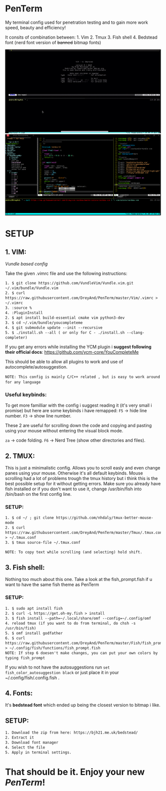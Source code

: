 # PenTerm 
My terminal config used for penetration testing and to gain more work speed, beauty and efficiency!

It consits of combination between:
	1. Vim
	2. Tmux
	3. Fish shell
	4. Bedstead font (nerd font version of ~~banned~~ bitmap fonts)

![](IMG_3333.gif)
![](screen.png)

# SETUP

## 1. VIM:

*Vundle based config*

Take the given .vimrc file and use the following instructions:

```
1. $ git clone https://github.com/VundleVim/Vundle.vim.git ~/.vim/bundle/Vundle.vim
2. $ curl https://raw.githubusercontent.com/DreyAnd/PenTerm/master/Vim/.vimrc > ~/.vimrc
3. :source %
4. :PluginInstall
2. $ apt install build-essential cmake vim python3-dev
3. $ cd ~/.vim/bundle/youcompleteme
4. $ git submodule update --init --recursive
5. $ ./install.sh --all ( or only for C - ./install.sh --clang-completer)

```

If you get any errors while installing the YCM plugin i **suggest following their official docs**:
https://github.com/ycm-core/YouCompleteMe

This should be able to allow all plugins to work and use of autocomplete/autosuggestion.

`NOTE: This config is mainly C/C++ related , but is easy to work around for any language`

### Useful keybinds:

To get more familliar with the config i suggest reading it (it's very small i promise) but here are some keybinds i have remapped:
`F5` -> hide line number.
`F3` -> show line number.

These 2 are useful for scrolling down the code and copying and pasting using your mouse without entering the visual block mode.

`za` -> code folding.
`F6` -> Nerd Tree (show other directories and files).


## 2. TMUX:

This is just a minimalistic config. Allows you to scroll easly and even change panes using your mouse. Otherwise it's all default keybinds.
Mouse scrolling had a lot of problems trough the tmux history but i think this is the best possible setup for it without getting errors.
Make sure you already have fish installed or if you don't want to use it, change /usr/bin/fish into /bin/bash on the first config line.

### SETUP:

```
1. $ cd ~/ ; git clone https://github.com/nhdaly/tmux-better-mouse-mode
2. $ curl https://raw.githubusercontent.com/DreyAnd/PenTerm/master/Tmux/.tmux.conf > ~/.tmux.conf
3. $ tmux source-file ~/.tmux.conf 
```

`NOTE: To copy text while scrolling (and selecting) hold shift.`

## 3. Fish shell:

Nothing too much about this one. Take a look at the fish_prompt.fish if u want to have the same fish theme as PenTerm
 
### SETUP:

```
1. $ sudo apt install fish
2. $ curl -L https://get.oh-my.fish > install
3. $ fish install --path=~/.local/share/omf --config=~/.config/omf
4. reload tmux (if you want to do from terminal, do chsh -s /usr/bin/fish)
5. $ omf install godfather
6. $ curl https://raw.githubusercontent.com/DreyAnd/PenTerm/master/Fish/fish_prompt.fish > ~/.config/fish/functions/fish_prompt.fish
NOTE: If step 6 doesen't make changes, you can put your own colors by typing fish_prompt
```

If you wish to not have the autosuggestions run `set fish_color_autosuggestion black` or just place it in your ~/.config/fish/.config.fish .

## 4. Fonts:

It's **bedstead font** which ended up being the closest version to bitmap i like.

## SETUP:
```
1. Download the zip from here: https://bjh21.me.uk/bedstead/
2. Extract it
3. Download font manager
4. Select the file
5. Apply in terminal settings.
```


# That should be it. Enjoy your new ***PenTerm***!







